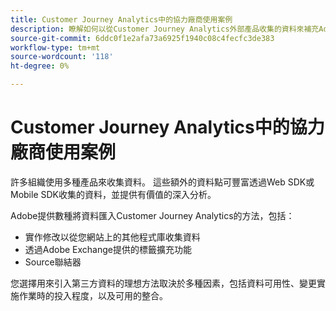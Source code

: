 ```yaml
---
title: Customer Journey Analytics中的協力廠商使用案例
description: 瞭解如何以從Customer Journey Analytics外部產品收集的資料來補充Adobe中收集的資料。
source-git-commit: 6ddc0f1e2afa73a6925f1940c08c4fecfc3de383
workflow-type: tm+mt
source-wordcount: '118'
ht-degree: 0%

---
```


# Customer Journey Analytics中的協力廠商使用案例

許多組織使用多種產品來收集資料。 這些額外的資料點可豐富透過Web SDK或Mobile SDK收集的資料，並提供有價值的深入分析。

Adobe提供數種將資料匯入Customer Journey Analytics的方法，包括：

* 實作修改以從您網站上的其他程式庫收集資料
* 透過Adobe Exchange提供的標籤擴充功能
* Source聯結器

您選擇用來引入第三方資料的理想方法取決於多種因素，包括資料可用性、變更實施作業時的投入程度，以及可用的整合。

